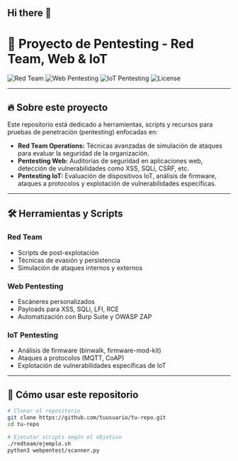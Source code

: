 ## Hi there 👋

<!--
**M1W34P0N/M1W34P0n** is a ✨ _special_ ✨ repository because its `README.md` (this file) appears on your GitHub profile.

Here are some ideas to get you started:

- 🔭 I’m currently working on ...
- 🌱 I’m currently learning ...
- 👯 I’m looking to collaborate on ...
- 🤔 I’m looking for help with ...
- 💬 Ask me about ...
- 📫 How to reach me: ...
- 😄 Pronouns: ...
- ⚡ Fun fact: ...
-->
# 🚩 Proyecto de Pentesting - Red Team, Web & IoT

![Red Team](https://img.shields.io/badge/Role-Red%20Team-red)
![Web Pentesting](https://img.shields.io/badge/Focus-Web%20Pentesting-blue)
![IoT Pentesting](https://img.shields.io/badge/Focus-IoT%20Pentesting-green)
![License](https://img.shields.io/badge/License-MIT-yellow)

---

## 🔥 Sobre este proyecto

Este repositorio está dedicado a herramientas, scripts y recursos para pruebas de penetración (pentesting) enfocadas en:

- **Red Team Operations:** Técnicas avanzadas de simulación de ataques para evaluar la seguridad de la organización.
- **Pentesting Web:** Auditorías de seguridad en aplicaciones web, detección de vulnerabilidades como XSS, SQLi, CSRF, etc.
- **Pentesting IoT:** Evaluación de dispositivos IoT, análisis de firmware, ataques a protocolos y explotación de vulnerabilidades específicas.

---

## 🛠 Herramientas y Scripts

### Red Team

- Scripts de post-explotación
- Técnicas de evasión y persistencia
- Simulación de ataques internos y externos

### Web Pentesting

- Escáneres personalizados
- Payloads para XSS, SQLi, LFI, RCE
- Automatización con Burp Suite y OWASP ZAP

### IoT Pentesting

- Análisis de firmware (binwalk, firmware-mod-kit)
- Ataques a protocolos (MQTT, CoAP)
- Explotación de vulnerabilidades específicas de IoT

---

## 🚀 Cómo usar este repositorio

```bash
# Clonar el repositorio
git clone https://github.com/tuusuario/tu-repo.git
cd tu-repo

# Ejecutar scripts según el objetivo
./redteam/ejemplo.sh
python3 webpentest/scanner.py
